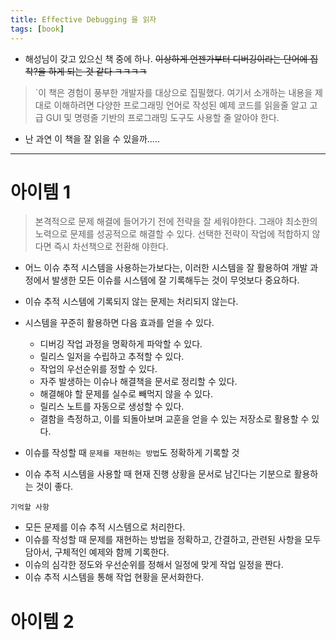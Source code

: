 ```yaml
---
title: Effective Debugging 을 읽자
tags: [book]
---
```


- 해성님이 갖고 있으신 책 중에 하나. 
~~이상하게 언젠가부터 디버깅이라는 단어에 집착?을 하게 되는 것 같다 ㅋㅋㅋㅋ~~

> `이 책은 경험이 풍부한 개발자를 대상으로 집필했다. 여기서 소개하는 내용을 제대로 이해하려면 다양한 프로그래밍 언어로 작성된 예제 코드를 읽을줄 알고 고급 GUI 및 명령줄 기반의 프로그래밍 도구도 사용할 줄 알아야 한다.
- 난 과연 이 책을 잘 읽을 수 있을까.....

------

# 아이템 1

> 본격적으로 문제 해결에 들어가기 전에 전략을 잘 세워야한다. 그래야 최소한의 노력으로 문제를 성공적으로 해결할 수 있다. 선택한 전략이 작업에 적합하지 않다면 즉시 차선책으로 전환해 야한다.

- 어느 이슈 추적 시스템을 사용하는가보다는, 이러한 시스템을 잘 활용하여 개발 과정에서 발생한 모든 이슈를 시스템에 잘 기록해두는 것이 무엇보다 중요하다.
- 이슈 추적 시스템에 기록되지 않는 문제는 처리되지 않는다.
- 시스템을 꾸준히 활용하면 다음 효과를 얻을 수 있다.
  - 디버깅 작업 과정을 명확하게 파악할 수 있다.
  - 릴리스 일저을 수립하고 추적할 수 있다.
  - 작업의 우선순위를 정할 수 있다.
  - 자주 발생하는 이슈나 해결책을 문서로 정리할 수 있다.
  - 해결해야 할 문제를 실수로 빼먹지 않을 수 있다.
  - 릴리스 노트를 자동으로 생성할 수 있다.
  - 결함을 측정하고, 이를 되돌아보며 교훈을 얻을 수 있는 저장소로 활용할 수 있다.

- 이슈를 작성할 때 `문제를 재현하는 방법`도 정확하게 기록할 것
- 이슈 추적 시스템을 사용할 때 현재 진행 상황을 문서로 남긴다는 기분으로 활용하는 것이 좋다.

`기억할 사항`
- 모든 문제를 이슈 추적 시스템으로 처리한다.
- 이슈를 작성할 때 문제를 재현하는 방법을 정확하고, 간결하고, 관련된 사항을 모두 담아서, 구체적인 예제와 함께 기록한다.
- 이슈의 심각한 정도와 우선순위를 정해서 일정에 맞게 작업 일정을 짠다.
- 이슈 추적 시스템을 통해 작업 현황을 문서화한다.

# 아이템 2